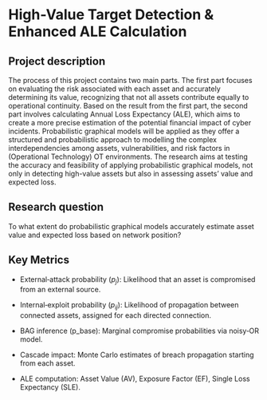 # High-Value Target Detection & Enhanced ALE Calculation

## Project description

The process of this project contains two main parts. The first part focuses on evaluating the risk associated with each asset and accurately determining its value, recognizing that not all assets contribute equally to operational continuity. Based on the result from the first part, the second part involves calculating Annual Loss Expectancy (ALE), which aims to create a more precise estimation of the potential financial impact of cyber incidents. Probabilistic graphical models will be applied as they offer a structured and probabilistic approach to modelling the complex interdependencies among assets, vulnerabilities, and risk factors in (Operational Technology) OT environments. The research aims at testing the accuracy and feasibility of applying probabilistic graphical models, not only in detecting high-value assets but also in assessing assets’ value and expected loss.

## Research question 
To what extent do probabilistic graphical models accurately estimate asset value and expected loss based on network position?

## Key Metrics

- External‑attack probability ($p_j$): Likelihood that an asset is compromised from an external source.

- Internal‑exploit probability ($p_{ij}$): Likelihood of propagation between connected assets, assigned for each directed connection.

- BAG inference (p_base): Marginal compromise probabilities via noisy‑OR model.

- Cascade impact: Monte Carlo estimates of breach propagation starting from each asset.

- ALE computation: Asset Value (AV), Exposure Factor (EF), Single Loss Expectancy (SLE).

